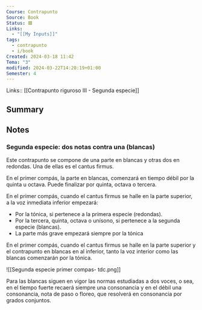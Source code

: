 ```yaml
---
Course: Contrapunto
Source: Book
Status: 🟥
Links:
  - "[[My Inputs]]"
tags:
  - contrapunto
  - i/book
Created: 2024-03-18 11:42
Tema: "3"
modified: 2024-03-22T14:20:19+01:00
Semester: 4
---
```

Links:: [[Contrapunto riguroso III - Segunda especie]]

## Summary


## Notes

### Segunda especie: dos notas contra una (blancas)

Este contrapunto se compone de una parte en blancas y otras dos en redondas. Una de ellas es el cantus firmus.

En el primer compás, la parte en blancas, comenzará en tiempo débil por la quinta u octava. Puede finalizar por quinta, octava o tercera.

En el primer compás, cuando el cantus firmus se halle en la parte superior, a la voz inmediata inferior empezará:

- Por la tónica, si pertenece a la primera especie (redondas).
- Por la tercera, quinta, octava o unísono, si pertenece a la segunda especie (blancas).
- La parte más grave empezará siempre por la tónica

En el primer compás, cuando el cantus firmus se halle en la parte superior y el contrapunto en blancas en al inferior, tanto la voz interior como las blancas comenzarán por la tónica.

![[Segunda especie primer compas- tdc.png]]

Para las blancas siguen en vigor las normas estudiadas a dos voces, o sea, en el tiempo fuerte recaerá siempre una consonancia y en el débil una consonancia, nota de paso o floreo, que resolverá en consonancia por grados conjuntos.

